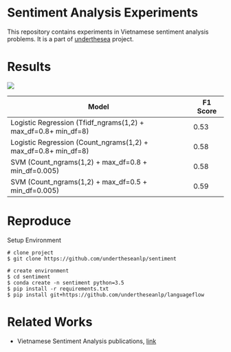 # Sentiment Analysis Experiments

This repository contains experiments in Vietnamese sentiment analysis problems. It is a part of [underthesea](https://github.com/magizbox/underthesea) project.

# Results

![](https://img.shields.io/badge/F1-0.43-red.svg)

| Model                                                          | F1 Score |
|----------------------------------------------------------------|----------|
| Logistic Regression (Tfidf_ngrams(1,2) + max_df=0.8+ min_df=8) | 0.53     |
| Logistic Regression (Count_ngrams(1,2) + max_df=0.8+ min_df=8) | 0.58     |
| SVM (Count_ngrams(1,2) + max_df=0.8 + min_df=0.005)            | 0.58     |
| SVM (Count_ngrams(1,2) + max_df=0.5 + min_df=0.005)            | 0.59     |


# Reproduce

Setup Environment

```
# clone project
$ git clone https://github.com/undertheseanlp/sentiment

# create environment
$ cd sentiment
$ conda create -n sentiment python=3.5
$ pip install -r requirements.txt
$ pip install git+https://github.com/undertheseanlp/languageflow
```

# Related Works

* Vietnamese Sentiment Analysis publications, [link](https://github.com/magizbox/underthesea/wiki/Vietnamese-NLP-Publications#sentiment-analysis)
